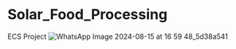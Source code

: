 # Solar_Food_Processing
ECS Project
![WhatsApp Image 2024-08-15 at 16 59 48_5d38a541](https://github.com/user-attachments/assets/6e7e23c4-a65f-4f21-82f8-53db017162fe)
